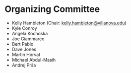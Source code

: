 # Organizing Committee

* Kelly Hambleton (Chair: kelly.hambleton@villanova.edu)
* Kyle Conroy
* Angela Kochoska
* Joe Giammarco
* Bert Pablo
* Dave Jones
* Martin Horvat
* Michael Abdul-Masih
* Andrej Prša
